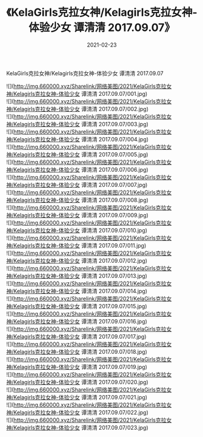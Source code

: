 ﻿---
layout: post
title:  《KelaGirls克拉女神/Kelagirls克拉女神-体验少女 谭清清 2017.09.07》
date:   2021-02-23
img: http://img.660000.xyz/Sharelink/网络美图/2021/KelaGirls克拉女神/Kelagirls克拉女神-体验少女 谭清清 2017.09.07/000.jpg
categories: [美女, 清纯, 唯美]
---

KelaGirls克拉女神/Kelagirls克拉女神-体验少女 谭清清 2017.09.07

 ![](http://img.660000.xyz/Sharelink/网络美图/2021/KelaGirls克拉女神/Kelagirls克拉女神-体验少女 谭清清 2017.09.07/001.jpg) <br>![](http://img.660000.xyz/Sharelink/网络美图/2021/KelaGirls克拉女神/Kelagirls克拉女神-体验少女 谭清清 2017.09.07/002.jpg) <br>![](http://img.660000.xyz/Sharelink/网络美图/2021/KelaGirls克拉女神/Kelagirls克拉女神-体验少女 谭清清 2017.09.07/003.jpg) <br>![](http://img.660000.xyz/Sharelink/网络美图/2021/KelaGirls克拉女神/Kelagirls克拉女神-体验少女 谭清清 2017.09.07/004.jpg) <br>![](http://img.660000.xyz/Sharelink/网络美图/2021/KelaGirls克拉女神/Kelagirls克拉女神-体验少女 谭清清 2017.09.07/005.jpg) <br>![](http://img.660000.xyz/Sharelink/网络美图/2021/KelaGirls克拉女神/Kelagirls克拉女神-体验少女 谭清清 2017.09.07/006.jpg) <br>![](http://img.660000.xyz/Sharelink/网络美图/2021/KelaGirls克拉女神/Kelagirls克拉女神-体验少女 谭清清 2017.09.07/007.jpg) <br>![](http://img.660000.xyz/Sharelink/网络美图/2021/KelaGirls克拉女神/Kelagirls克拉女神-体验少女 谭清清 2017.09.07/008.jpg) <br>![](http://img.660000.xyz/Sharelink/网络美图/2021/KelaGirls克拉女神/Kelagirls克拉女神-体验少女 谭清清 2017.09.07/009.jpg) <br>![](http://img.660000.xyz/Sharelink/网络美图/2021/KelaGirls克拉女神/Kelagirls克拉女神-体验少女 谭清清 2017.09.07/010.jpg) <br>![](http://img.660000.xyz/Sharelink/网络美图/2021/KelaGirls克拉女神/Kelagirls克拉女神-体验少女 谭清清 2017.09.07/011.jpg) <br>![](http://img.660000.xyz/Sharelink/网络美图/2021/KelaGirls克拉女神/Kelagirls克拉女神-体验少女 谭清清 2017.09.07/012.jpg) <br>![](http://img.660000.xyz/Sharelink/网络美图/2021/KelaGirls克拉女神/Kelagirls克拉女神-体验少女 谭清清 2017.09.07/013.jpg) <br>![](http://img.660000.xyz/Sharelink/网络美图/2021/KelaGirls克拉女神/Kelagirls克拉女神-体验少女 谭清清 2017.09.07/014.jpg) <br>![](http://img.660000.xyz/Sharelink/网络美图/2021/KelaGirls克拉女神/Kelagirls克拉女神-体验少女 谭清清 2017.09.07/015.jpg) <br>![](http://img.660000.xyz/Sharelink/网络美图/2021/KelaGirls克拉女神/Kelagirls克拉女神-体验少女 谭清清 2017.09.07/016.jpg) <br>![](http://img.660000.xyz/Sharelink/网络美图/2021/KelaGirls克拉女神/Kelagirls克拉女神-体验少女 谭清清 2017.09.07/017.jpg) <br>![](http://img.660000.xyz/Sharelink/网络美图/2021/KelaGirls克拉女神/Kelagirls克拉女神-体验少女 谭清清 2017.09.07/018.jpg) <br>![](http://img.660000.xyz/Sharelink/网络美图/2021/KelaGirls克拉女神/Kelagirls克拉女神-体验少女 谭清清 2017.09.07/019.jpg) <br>![](http://img.660000.xyz/Sharelink/网络美图/2021/KelaGirls克拉女神/Kelagirls克拉女神-体验少女 谭清清 2017.09.07/020.jpg) <br>![](http://img.660000.xyz/Sharelink/网络美图/2021/KelaGirls克拉女神/Kelagirls克拉女神-体验少女 谭清清 2017.09.07/021.jpg) <br>![](http://img.660000.xyz/Sharelink/网络美图/2021/KelaGirls克拉女神/Kelagirls克拉女神-体验少女 谭清清 2017.09.07/022.jpg) <br>![](http://img.660000.xyz/Sharelink/网络美图/2021/KelaGirls克拉女神/Kelagirls克拉女神-体验少女 谭清清 2017.09.07/023.jpg) <br>
